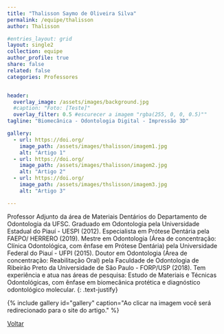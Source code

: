 ```yaml
---
title: "Thalisson Saymo de Oliveira Silva"
permalink: /equipe/thalisson
author: Thalisson

#entries_layout: grid
layout: single2
collection: equipe
author_profile: true
share: false
related: false
categories: Professores


header:
  overlay_image: /assets/images/background.jpg
  #caption: "Foto: [Teste]"
  overlay_filter: 0.5 #escurecer a imagem "rgba(255, 0, 0, 0.5)""
tagline: "Biomecânica - Odontologia Digital - Impressão 3D"

gallery:
  - url: https://doi.org/
    image_path: /assets/images/thalisson/imagem1.jpg
    alt: "Artigo 1"
  - url: https://doi.org/
    image_path: /assets/images/thalisson/imagem2.jpg
    alt: "Artigo 2"
  - url: https://doi.org/
    image_path: /assets/images/thslisson/imagem3.jpg
    alt: "Artigo 3"

---
```

Professor Adjunto da área de Materiais Dentários do Departamento de Odontologia da UFSC. Graduado em Odontologia pela Universidade Estadual do Piauí - UESPI (2012). Especialista em Prótese Dentária pela FAEPO/ HERRERO (2019). Mestre em Odontologia (Área de concentração: Clínica Odontológica, com ênfase em Prótese Dentária) pela Universidade Federal do Piauí - UFPI (2015). Doutor em Odontologia (Área de concentração: Reabilitação Oral) pela Faculdade de Odontologia de Ribeirão Preto da Universidade de São Paulo - FORP/USP (2018). Tem experiência e atua nas áreas de pesquisa: Estudo de Materiais e Técnicas Odontológicas, com ênfase em biomecânica protética e diagnóstico odontológico molecular.
{: .text-justify}

{% include gallery id="gallery" caption="Ao clicar na imagem você será redirecionado para o site do artigo." %}

<a href="/laces/equipe" class="btn btn--danger">Voltar</a>
